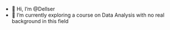- 👋 Hi, I’m @Dellser
- 🌱 I’m currently exploring a course on Data Analysis with no real background in this field

